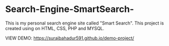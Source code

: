 # Search-Engine-SmartSearch-
This is my personal search engine site called "Smart Search". This project is created using on HTML, CSS, PHP and MYSQL. 

VIEW DEMO: https://surajbahadur591.github.io/demo-project/
